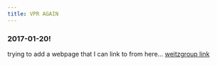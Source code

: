 ```yaml
---
title: VPR AGAIN
---
```


### 2017-01-20!


trying to add a webpage that I can link to from here... [weitzgroup link](http://weitzgroup.github.io)



